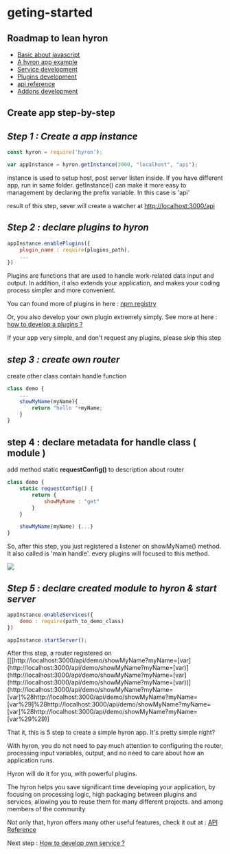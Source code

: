 # geting-started

## Roadmap to lean hyron

* [Basic about javascript](https://www.w3schools.com/js/)
* [A hyron app example](app-example.md)
* [Service development](service-development/overview.md)
* [Plugins development](plugins-development/overview.md)
* [api reference](https://github.com/hyron-group/reference/tree/9b5f14cffc45445f3301dec7c1b58dc99704e4ab/api-reference.md)
* [Addons development](addons-development/overview.md)

## Create app step-by-step

## _Step 1 : Create a app instance_

```javascript
const hyron = require('hyron');

var appInstance = hyron.getInstance(3000, "localhost", "api");
```

instance is used to setup host, post server listen inside. If you have different app, run in same folder. getInstance\(\) can make it more easy to management by declaring the prefix variable. In this case is 'api'

result of this step, sever will create a watcher at [http://localhost:3000/api](http://localhost:3000/api)

## _Step 2 : declare plugins to hyron_

```javascript
appInstance.enablePlugins({
    plugin_name : require(plugins_path),
    ...
})
```

Plugins are functions that are used to handle work-related data input and output. In addition, it also extends your application, and makes your coding process simpler and more convenient.

You can found more of plugins in here : [npm registry](https://www.npmjs.com/search?q=hyron)

Or, you also develop your own plugin extremely simply. See more at here : [how to develop a plugins ?](https://github.com/hyron-group/reference/tree/3437eeb47ffad09baf95272f73ae3e71764436ce/plugins-developent/overview.md)

If your app very simple, and don't request any plugins, please skip this step

## _step 3 : create own router_

create other class contain handle function

```javascript
class demo {
    ...
    showMyName(myName){
        return "hello "+myName;
    }
}
```

## step 4 : declare metadata for handle class \( module \)

add method static **requestConfig\(\)** to description about router

```javascript
class demo {
    static requestConfig() {
        return {
            showMyName : "get"
        }
    }

    showMyName(myName) {...}
}
```

So, after this step, you just registered a listener on showMyName\(\) method. It also called is 'main handle'. every plugins will focused to this method.

![](https://imgur.com/K4OhtaE.png)

## _Step 5 : declare created module to hyron & start server_

```javascript
appInstance.enableServices({
    demo : require(path_to_demo_class)
})

appInstance.startServer();
```

After this step, a router registered on \[\[[http://localhost:3000/api/demo/showMyName?myName=\[var\]\(http://localhost:3000/api/demo/showMyName?myName=\[var\)\]\(http://localhost:3000/api/demo/showMyName?myName=\[var\]\(http://localhost:3000/api/demo/showMyName?myName=\[var\)\)\](http://localhost:3000/api/demo/showMyName?myName=[var]%28http://localhost:3000/api/demo/showMyName?myName=[var%29]%28http://localhost:3000/api/demo/showMyName?myName=[var]%28http://localhost:3000/api/demo/showMyName?myName=[var%29%29\)\]

That it, this is 5 step to create a simple hyron app. It's pretty simple right?

With hyron, you do not need to pay much attention to configuring the router, processing input variables, output, and no need to care about how an application runs.

Hyron will do it for you, with powerful plugins.

The hyron helps you save significant time developing your application, by focusing on processing logic, high packaging between plugins and services, allowing you to reuse them for many different projects. and among members of the community

Not only that, hyron offers many other useful features, check it out at : [API Reference](https://github.com/hyron-group/reference/tree/9b5f14cffc45445f3301dec7c1b58dc99704e4ab/api-reference.md)

Next step : [How to develop own service ?](https://github.com/hyron-group/reference/tree/3437eeb47ffad09baf95272f73ae3e71764436ce/service-developemnt/overview.md)

